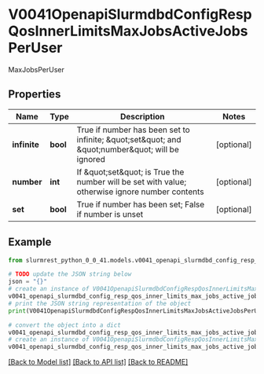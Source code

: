 # V0041OpenapiSlurmdbdConfigRespQosInnerLimitsMaxJobsActiveJobsPerUser

MaxJobsPerUser

## Properties

Name | Type | Description | Notes
------------ | ------------- | ------------- | -------------
**infinite** | **bool** | True if number has been set to infinite; \&quot;set\&quot; and \&quot;number\&quot; will be ignored | [optional] 
**number** | **int** | If \&quot;set\&quot; is True the number will be set with value; otherwise ignore number contents | [optional] 
**set** | **bool** | True if number has been set; False if number is unset | [optional] 

## Example

```python
from slurmrest_python_0_0_41.models.v0041_openapi_slurmdbd_config_resp_qos_inner_limits_max_jobs_active_jobs_per_user import V0041OpenapiSlurmdbdConfigRespQosInnerLimitsMaxJobsActiveJobsPerUser

# TODO update the JSON string below
json = "{}"
# create an instance of V0041OpenapiSlurmdbdConfigRespQosInnerLimitsMaxJobsActiveJobsPerUser from a JSON string
v0041_openapi_slurmdbd_config_resp_qos_inner_limits_max_jobs_active_jobs_per_user_instance = V0041OpenapiSlurmdbdConfigRespQosInnerLimitsMaxJobsActiveJobsPerUser.from_json(json)
# print the JSON string representation of the object
print(V0041OpenapiSlurmdbdConfigRespQosInnerLimitsMaxJobsActiveJobsPerUser.to_json())

# convert the object into a dict
v0041_openapi_slurmdbd_config_resp_qos_inner_limits_max_jobs_active_jobs_per_user_dict = v0041_openapi_slurmdbd_config_resp_qos_inner_limits_max_jobs_active_jobs_per_user_instance.to_dict()
# create an instance of V0041OpenapiSlurmdbdConfigRespQosInnerLimitsMaxJobsActiveJobsPerUser from a dict
v0041_openapi_slurmdbd_config_resp_qos_inner_limits_max_jobs_active_jobs_per_user_from_dict = V0041OpenapiSlurmdbdConfigRespQosInnerLimitsMaxJobsActiveJobsPerUser.from_dict(v0041_openapi_slurmdbd_config_resp_qos_inner_limits_max_jobs_active_jobs_per_user_dict)
```
[[Back to Model list]](../README.md#documentation-for-models) [[Back to API list]](../README.md#documentation-for-api-endpoints) [[Back to README]](../README.md)


